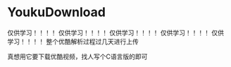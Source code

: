 # YoukuDownload
仅供学习！！！！
仅供学习！！！！
仅供学习！！！！
仅供学习！！！！
仅供学习！！！！
整个优酷解析过程过几天进行上传






















真想用它要下载优酷视频，找人写个C语言版的即可
